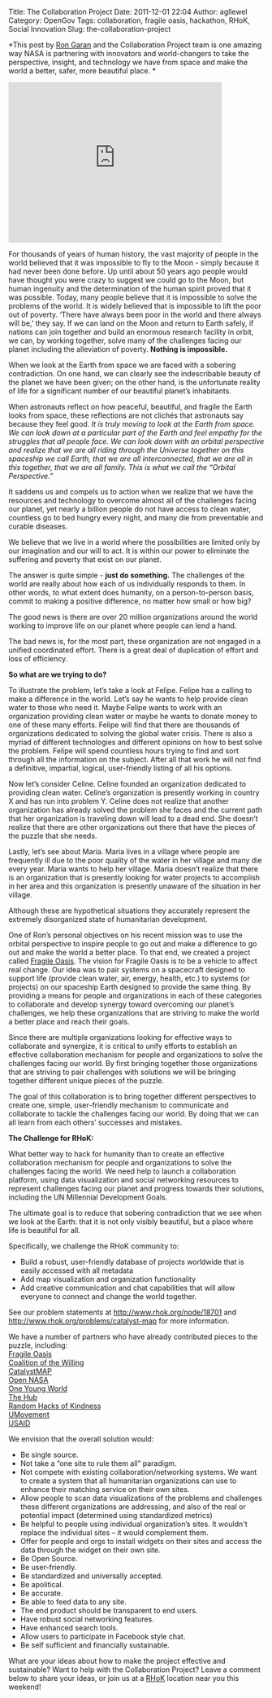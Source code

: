 Title: The Collaboration Project
Date: 2011-12-01 22:04
Author: agllewel
Category: OpenGov
Tags: collaboration, fragile oasis, hackathon, RHoK, Social Innovation
Slug: the-collaboration-project

*This post by [Ron Garan][] and the Collaboration Project team is one
amazing way NASA is partnering with innovators and world-changers to
take the perspective, insight, and technology we have from space and
make the world a better, safer, more beautiful place. *

<iframe src="http://www.youtube.com/embed/TgoxQDVKRIY" frameborder="0" width="420" height="315"></iframe>

For thousands of years of human history, the vast majority of people in
the world believed that it was impossible to fly to the Moon - simply
because it had never been done before. Up until about 50 years ago
people would have thought you were crazy to suggest we could go to the
Moon, but human ingenuity and the determination of the human spirit
proved that it was possible. Today, many people believe that it is
impossible to solve the problems of the world. It is widely believed
that is impossible to lift the poor out of poverty. ‘There have always
been poor in the world and there always will be,’ they say. If we can
land on the Moon and return to Earth safely, if nations can join
together and build an enormous research facility in orbit, we can, by
working together, solve many of the challenges facing our planet
including the alleviation of poverty. **Nothing is impossible.**

When we look at the Earth from space we are faced with a sobering
contradiction. On one hand, we can clearly see the indescribable beauty
of the planet we have been given; on the other hand, is the unfortunate
reality of life for a significant number of our beautiful planet’s
inhabitants.

When astronauts reflect on how peaceful, beautiful, and fragile the
Earth looks from space, these reflections are not clichés that
astronauts say because they feel good. *It is truly moving to look at
the Earth from space.* *We can look down at a particular part of the
Earth and feel empathy for the struggles that all people face. We can
look down with an orbital perspective and realize that we are all riding
through the Universe together on this spaceship we call Earth, that we
are all interconnected, that we are all in this together, that we are
all family. This is what we call the “Orbital Perspective.”*

It saddens us and compels us to action when we realize that we have the
resources and technology to overcome almost all of the challenges facing
our planet, yet nearly a billion people do not have access to clean
water, countless go to bed hungry every night, and many die from
preventable and curable diseases.

We believe that we live in a world where the possibilities are limited
only by our imagination and our will to act. It is within our power to
eliminate the suffering and poverty that exist on our planet.

The answer is quite simple - **just do something.** The challenges of
the world are really about how each of us individually responds to them.
In other words, to what extent does humanity, on a person-to-person
basis, commit to making a positive difference, no matter how small or
how big?

The good news is there are over 20 million organizations around the
world working to improve life on our planet where people can lend a
hand.

The bad news is, for the most part, these organization are not engaged
in a unified coordinated effort. There is a great deal of duplication of
effort and loss of efficiency.

**So what are we trying to do?**

To illustrate the problem, let’s take a look at Felipe. Felipe has a
calling to make a difference in the world. Let’s say he wants to help
provide clean water to those who need it. Maybe Felipe wants to work
with an organization providing clean water or maybe he wants to donate
money to one of these many efforts. Felipe will find that there are
thousands of organizations dedicated to solving the global water crisis.
There is also a myriad of different technologies and different opinions
on how to best solve the problem. Felipe will spend countless hours
trying to find and sort through all the information on the subject.
After all that work he will not find a definitive, impartial, logical,
user-friendly listing of all his options.

Now let’s consider Celine. Celine founded an organization dedicated to
providing clean water. Celine’s organization is presently working in
country X and has run into problem Y. Celine does not realize that
another organization has already solved the problem she faces and the
current path that her organization is traveling down will lead to a dead
end. She doesn’t realize that there are other organizations out there
that have the pieces of the puzzle that she needs.

Lastly, let’s see about Maria. Maria lives in a village where people are
frequently ill due to the poor quality of the water in her village and
many die every year. Maria wants to help her village. Maria doesn’t
realize that there is an organization that is presently looking for
water projects to accomplish in her area and this organization is
presently unaware of the situation in her village.

Although these are hypothetical situations they accurately represent the
extremely disorganized state of humanitarian development.

One of Ron’s personal objectives on his recent mission was to use the
orbital perspective to inspire people to go out and make a difference to
go out and make the world a better place. To that end, we created a
project called [Fragile Oasis][]. The vision for Fragile Oasis is to be
a vehicle to affect real change. Our idea was to pair systems on a
spacecraft designed to support life (provide clean water, air, energy,
health, etc.) to systems (or projects) on our spaceship Earth designed
to provide the same thing. By providing a means for people and
organizations in each of these categories to collaborate and develop
synergy toward overcoming our planet’s challenges, we help these
organizations that are striving to make the world a better place and
reach their goals.

Since there are multiple organizations looking for effective ways to
collaborate and synergize, it is critical to unify efforts to establish
an effective collaboration mechanism for people and organizations to
solve the challenges facing our world. By first bringing together those
organizations that are striving to pair challenges with solutions we
will be bringing together different unique pieces of the puzzle.

The goal of this collaboration is to bring together different
perspectives to create one, simple, user-friendly mechanism to
communicate and collaborate to tackle the challenges facing our world.
By doing that we can all learn from each others’ successes and mistakes.

**The Challenge for RHoK:**

What better way to hack for humanity than to create an effective
collaboration mechanism for people and organizations to solve the
challenges facing the world. We need help to launch a collaboration
platform, using data visualization and social networking resources to
represent challenges facing our planet and progress towards their
solutions, including the UN Millennial Development Goals.

The ultimate goal is to reduce that sobering contradiction that we see
when we look at the Earth: that it is not only visibly beautiful, but a
place where life is beautiful for all.

Specifically, we challenge the RHoK community to:

-   Build a robust, user-friendly database of projects worldwide that is
    easily accessed with all metadata
-   Add map visualization and organization functionality
-   Add creative communication and chat capabilities that will allow
    everyone to connect and change the world together.

See our problem statements at <http://www.rhok.org/node/18701> and
<http://www.rhok.org/problems/catalyst-map> for more information.

We have a number of partners who have already contributed pieces to the
puzzle, including:  
[Fragile Oasis][]  
[Coalition of the Willing][]  
[CatalystMAP][]  
[Open NASA][]  
[One Young World][]  
[The Hub][]  
[Random Hacks of Kindness][]  
[UMovement][]  
[USAID][]

We envision that the overall solution would:

-   Be single source.
-   Not take a “one site to rule them all” paradigm.
-   Not compete with existing collaboration/networking systems. We want
    to create a system that all humanitarian organizations can use to
    enhance their matching service on their own sites.
-   Allow people to scan data visualizations of the problems and
    challenges these different organizations are addressing, and also of
    the real or potential impact (determined using standardized metrics)
-   Be helpful to people using individual organization’s sites. It
    wouldn't replace the individual sites – it would complement them.
-   Offer for people and orgs to install widgets on their sites and
    access the data through the widget on their own site.
-   Be Open Source.
-   Be user-friendly.
-   Be standardized and universally accepted.
-   Be apolitical.
-   Be accurate.
-   Be able to feed data to any site.
-   The end product should be transparent to end users.
-   Have robust social networking features.
-   Have enhanced search tools.
-   Allow users to participate in Facebook style chat.
-   Be self sufficient and financially sustainable.

What are your ideas about how to make the project effective and
sustainable? Want to help with the Collaboration Project? Leave a
comment below to share your ideas, or join us at a [RHoK][Random Hacks
of Kindness] location near you this weekend!

  [Ron Garan]: http://fragileoasis.org/community/Astro_Ron/
  [Fragile Oasis]: http://fragileoasis.org/
  [Coalition of the Willing]: http://www.youtube.com/watch?v=OwSzDZnNjUk
  [CatalystMAP]: http://cotw.cc/wiki/CatalystMAP
  [Open NASA]: http://open.nasa.gov/
  [One Young World]: http://www.oneyoungworld.com/home/
  [The Hub]: http://www.youtube.com/watch?v=2frIvdnmfMQ
  [Random Hacks of Kindness]: http://www.rhok.org/
  [UMovement]: http://www.umovement.org/
  [USAID]: http://www.usaid.gov/

